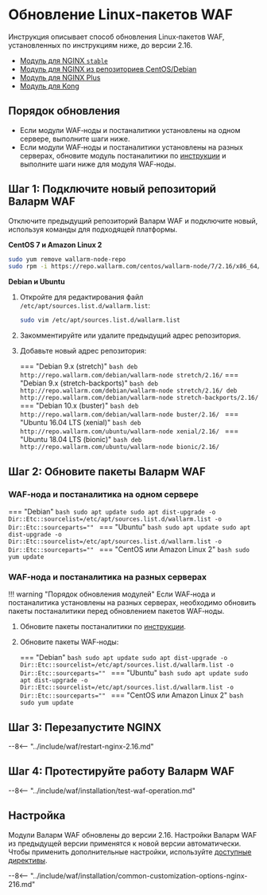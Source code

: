 [wallarm-status-instr]:             ../admin-ru/configure-statistics-service.md
[sqli-attack-desc]:                 ../attacks-vulns-list.md#sqlинъекция-sql-injection
[xss-attack-desc]:                  ../attacks-vulns-list.md#межсайтовый-скриптинг-англ-cross-site-scripting-xss
[img-test-attacks-in-ui]:           ../images/admin-guides/yandex-cloud/test-attacks.png
[waf-mode-instr]:                   ../admin-ru/configure-wallarm-mode.md
[logging-instr]:                    ../admin-ru/configure-logging.md
[proxy-balancer-instr]:             ../admin-ru/using-proxy-or-balancer-ru.md
[scanner-whitelisting-instr]:       ../admin-ru/scanner-ips-whitelisting.md
[process-time-limit-instr]:         ../admin-ru/configure-parameters-ru.md#wallarm_process_time_limit
[configure-selinux-instr]:          ../admin-ru/configure-selinux.md
[configure-proxy-balancer-instr]:   ../admin-ru/configuration-guides/access-to-wallarm-api-via-proxy.md
[install-postanalytics-instr]:      ../admin-ru/installation-postanalytics-ru.md
[dynamic-dns-resolution-nginx]:     ../admin-ru/configure-dynamic-dns-resolution-nginx.md
[enable-libdetection-docs]:         ../admin-ru/configure-parameters-ru.md#wallarm_enable_libdetection

# Обновление Linux‑пакетов WAF

Инструкция описывает способ обновления Linux‑пакетов WAF, установленных по инструкциям ниже, до версии 2.16.

* [Модуль для NGINX `stable`](../waf-installation/nginx/dynamic-module.md)
* [Модуль для NGINX из репозиториев CentOS/Debian](../waf-installation/nginx/dynamic-module-from-distr.md)
* [Модуль для NGINX Plus](../waf-installation/nginx-plus.md)
* [Модуль для Kong](../admin-ru/installation-kong-ru.md)

## Порядок обновления

* Если модули WAF‑ноды и постаналитики установлены на одном сервере, выполните шаги ниже.
* Если модули WAF‑ноды и постаналитики установлены на разных серверах, обновите модуль постаналитики по [инструкции](separate-postanalytics.md) и выполните шаги ниже для модуля WAF‑ноды.

## Шаг 1: Подключите новый репозиторий Валарм WAF

Отключите предыдущий репозиторий Валарм WAF и подключите новый, используя команды для подходящей платформы.

**CentOS 7 и Amazon Linux 2**

```bash
sudo yum remove wallarm-node-repo
sudo rpm -i https://repo.wallarm.com/centos/wallarm-node/7/2.16/x86_64/Packages/wallarm-node-repo-1-6.el7.noarch.rpm
```

**Debian и Ubuntu**

1. Откройте для редактирования файл `/etc/apt/sources.list.d/wallarm.list`:

    ```bash
    sudo vim /etc/apt/sources.list.d/wallarm.list
    ```
2. Закомментируйте или удалите предыдущий адрес репозитория.
3. Добавьте новый адрес репозитория:

    === "Debian 9.x (stretch)"
        ``` bash
        deb http://repo.wallarm.com/debian/wallarm-node stretch/2.16/
        ```
    === "Debian 9.x (stretch-backports)"
        ```bash
        deb http://repo.wallarm.com/debian/wallarm-node stretch/2.16/
        deb http://repo.wallarm.com/debian/wallarm-node stretch-backports/2.16/
        ```
    === "Debian 10.x (buster)"
        ```bash
        deb http://repo.wallarm.com/debian/wallarm-node buster/2.16/
        ```
    === "Ubuntu 16.04 LTS (xenial)"
        ```bash
        deb http://repo.wallarm.com/ubuntu/wallarm-node xenial/2.16/
        ```
    === "Ubuntu 18.04 LTS (bionic)"
        ```bash
        deb http://repo.wallarm.com/ubuntu/wallarm-node bionic/2.16/
        ```

## Шаг 2: Обновите пакеты Валарм WAF

### WAF‑нода и постаналитика на одном сервере

=== "Debian"
    ```bash
    sudo apt update
    sudo apt dist-upgrade -o Dir::Etc::sourcelist=/etc/apt/sources.list.d/wallarm.list -o Dir::Etc::sourceparts=""
    ```
=== "Ubuntu"
    ```bash
    sudo apt update
    sudo apt dist-upgrade -o Dir::Etc::sourcelist=/etc/apt/sources.list.d/wallarm.list -o Dir::Etc::sourceparts=""
    ```
=== "CentOS или Amazon Linux 2"
    ```bash
    sudo yum update
    ```

### WAF‑нода и постаналитика на разных серверах

!!! warning "Порядок обновления модулей"
    Если WAF‑нода и постаналитика установлены на разных серверах, необходимо обновить пакеты постаналитики перед обновлением пакетов WAF‑ноды.

1. Обновите пакеты постаналитики по [инструкции](separate-postanalytics.md).
2. Обновите пакеты WAF‑ноды:

    === "Debian"
        ```bash
        sudo apt update
        sudo apt dist-upgrade -o Dir::Etc::sourcelist=/etc/apt/sources.list.d/wallarm.list -o Dir::Etc::sourceparts=""
        ```
    === "Ubuntu"
        ```bash
        sudo apt update
        sudo apt dist-upgrade -o Dir::Etc::sourcelist=/etc/apt/sources.list.d/wallarm.list -o Dir::Etc::sourceparts=""
        ```
    === "CentOS или Amazon Linux 2"
        ```bash
        sudo yum update
        ```

## Шаг 3: Перезапустите NGINX

--8<-- "../include/waf/restart-nginx-2.16.md"

## Шаг 4: Протестируйте работу Валарм WAF

--8<-- "../include/waf/installation/test-waf-operation.md"

## Настройка

Модули Валарм WAF обновлены до версии 2.16. Настройки Валарм WAF из предыдущей версии применятся к новой версии автоматически. Чтобы применить дополнительные настройки, используйте [доступные директивы](../admin-ru/configure-parameters-ru.md).

--8<-- "../include/waf/installation/common-customization-options-nginx-216.md"